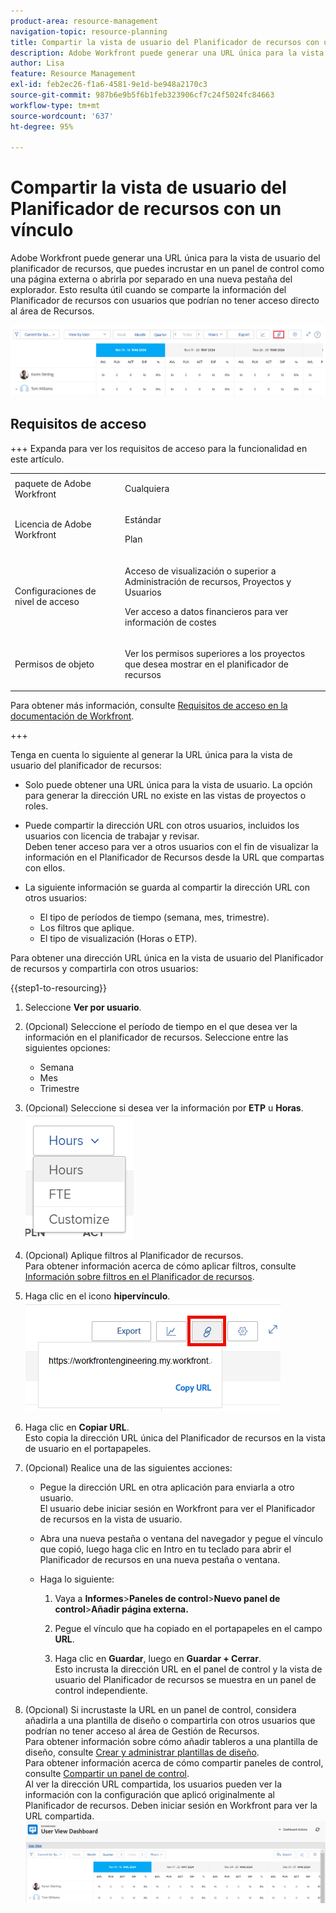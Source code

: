 ```yaml
---
product-area: resource-management
navigation-topic: resource-planning
title: Compartir la vista de usuario del Planificador de recursos con un vínculo
description: Adobe Workfront puede generar una URL única para la vista de usuario del planificador de recursos, que puedes incrustar en un panel de control como una página externa o abrirla por separado en una nueva pestaña del explorador. Esto resulta útil cuando se comparte la información del Planificador de recursos con usuarios que podrían no tener acceso directo al área de Recursos.
author: Lisa
feature: Resource Management
exl-id: feb2ec26-f1a6-4581-9e1d-be948a2170c3
source-git-commit: 987b6e9b5f6b1feb323906cf7c24f5024fc84663
workflow-type: tm+mt
source-wordcount: '637'
ht-degree: 95%

---
```


# Compartir la vista de usuario del Planificador de recursos con un vínculo

Adobe Workfront puede generar una URL única para la vista de usuario del planificador de recursos, que puedes incrustar en un panel de control como una página externa o abrirla por separado en una nueva pestaña del explorador. Esto resulta útil cuando se comparte la información del Planificador de recursos con usuarios que podrían no tener acceso directo al área de Recursos.

![Vista de usuario con vínculo](assets/rp-user-view-with-link-highlight-350x49.png)

## Requisitos de acceso

+++ Expanda para ver los requisitos de acceso para la funcionalidad en este artículo.

<table style="table-layout:auto"> 
 <col> 
 <col> 
 <tbody> 
  <tr> 
  <tr> 
   <td>paquete de Adobe Workfront</td> 
   <td><p>Cualquiera</p></td>
  </tr> 
  <tr> 
   <td>Licencia de Adobe Workfront</td> 
   <td><p>Estándar</p>
       <p>Plan</p></td> 
  </tr> 
  <tr> 
   <td>Configuraciones de nivel de acceso</td> 
   <td> <p>Acceso de visualización o superior a Administración de recursos, Proyectos y Usuarios</p> <p>Ver acceso a datos financieros para ver información de costes</p></td> 
  </tr> 
  <tr> 
   <td>Permisos de objeto</td> 
   <td> <p>Ver los permisos superiores a los proyectos que desea mostrar en el planificador de recursos</p></td> 
  </tr> 
 </tbody> 
</table>

Para obtener más información, consulte [Requisitos de acceso en la documentación de Workfront](/help/quicksilver/administration-and-setup/add-users/access-levels-and-object-permissions/access-level-requirements-in-documentation.md).

+++

Tenga en cuenta lo siguiente al generar la URL única para la vista de usuario del planificador de recursos:

* Solo puede obtener una URL única para la vista de usuario. La opción para generar la dirección URL no existe en las vistas de proyectos o roles.
* Puede compartir la dirección URL con otros usuarios, incluidos los usuarios con licencia de trabajar y revisar.\
  Deben tener acceso para ver a otros usuarios con el fin de visualizar la información en el Planificador de Recursos desde la URL que compartas con ellos.
* La siguiente información se guarda al compartir la dirección URL con otros usuarios:

   * El tipo de períodos de tiempo (semana, mes, trimestre).
   * Los filtros que aplique.
   * El tipo de visualización (Horas o ETP).

Para obtener una dirección URL única en la vista de usuario del Planificador de recursos y compartirla con otros usuarios:

{{step1-to-resourcing}}

1. Seleccione **Ver por usuario**.
1. (Opcional) Seleccione el período de tiempo en el que desea ver la información en el planificador de recursos. Seleccione entre las siguientes opciones:

   * Semana
   * Mes
   * Trimestre

1. (Opcional) Seleccione si desea ver la información por **ETP** u **Horas**.\
   ![Seleccionar FTE u Horas](assets/rp-hours-or-fte-in-user-view.png)

1. (Opcional) Aplique filtros al Planificador de recursos.\
   Para obtener información acerca de cómo aplicar filtros, consulte [Información sobre filtros en el Planificador de recursos](../../resource-mgmt/resource-planning/filter-resource-planner.md).

1. Haga clic en el icono **hipervínculo**.\
   ![Icono de hipervínculo y dirección URL](assets/rp-generate-url-from-link-icon.png)

1. Haga clic en **Copiar URL**.\
   Esto copia la dirección URL única del Planificador de recursos en la vista de usuario en el portapapeles.

1. (Opcional) Realice una de las siguientes acciones:

   * Pegue la dirección URL en otra aplicación para enviarla a otro usuario.\
     El usuario debe iniciar sesión en Workfront para ver el Planificador de recursos en la vista de usuario.
   * Abra una nueva pestaña o ventana del navegador y pegue el vínculo que copió, luego haga clic en Intro en tu teclado para abrir el Planificador de recursos en una nueva pestaña o ventana.
   * Haga lo siguiente:

     <!--   
     <MadCap:conditionalText data-mc-conditions="QuicksilverOrClassic.Draft mode">   
     (NOTE:&nbsp;turn this into a numbered list)   
     </MadCap:conditionalText>   
     -->

      1. Vaya a **Informes**>**Paneles de control**>**Nuevo panel de control**>**Añadir página externa.**

      1. Pegue el vínculo que ha copiado en el portapapeles en el campo **URL**.
      1. Haga clic en **Guardar**, luego en **Guardar + Cerrar**.\
         Esto incrusta la dirección URL en el panel de control y la vista de usuario del Planificador de recursos se muestra en un panel de control independiente.

1. (Opcional) Si incrustaste la URL en un panel de control, considera añadirla a una plantilla de diseño o compartirla con otros usuarios que podrían no tener acceso al área de Gestión de Recursos.\
   Para obtener información sobre cómo añadir tableros a una plantilla de diseño, consulte [Crear y administrar plantillas de diseño](../../administration-and-setup/customize-workfront/use-layout-templates/create-and-manage-layout-templates.md).\
   Para obtener información acerca de cómo compartir paneles de control, consulte [Compartir un panel de control](../../reports-and-dashboards/dashboards/creating-and-managing-dashboards/share-dashboard.md).\
   Al ver la dirección URL compartida, los usuarios pueden ver la información con la configuración que aplicó originalmente al Planificador de recursos. Deben iniciar sesión en Workfront para ver la URL compartida.\
   ![Panel de muestra con el Planificador de recursos mostrado](assets/user-view-dashoard-from-unique-url-350x85.png)
